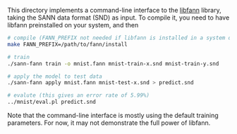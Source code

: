 This directory implements a command-line interface to the [libfann](fann)
library, taking the SANN data format (SND) as input. To compile it, you need to
have libfann preinstalled on your system, and then
```sh
# compile (FANN_PREFIX not needed if libfann is installed in a system directory)
make FANN_PREFIX=/path/to/fann/install

# train
./sann-fann train -o mnist.fann mnist-train-x.snd mnist-train-y.snd

# apply the model to test data
./sann-fann apply mnist.fann mnist-test-x.snd > predict.snd

# evalute (this gives an error rate of 5.99%)
../mnist/eval.pl predict.snd
```
Note that the command-line interface is mostly using the default training
parameters. For now, it may not demonstrate the full power of libfann.

[fann]: http://leenissen.dk/fann/wp/

